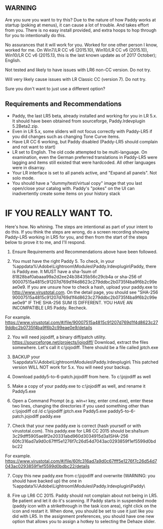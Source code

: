 ## WARNING

Are you sure you want to try this? Due to the nature of how Paddy works at startup (poking at menus), it can cause a lot of trouble.  And takes effort from you. There is no easy install provided, and extra hoops to hop through for you to intentionally do this.

No assurances that it will work for you. Worked for one other person I know, worked for me. On Win7/LR CC v6 (2015.10), Win10/LR CC v6 (2015.10), Win10/LR CC v6 (2015.13, this is the last known update as of 2017 October); English. 

Not tested and likely to have issues with LR6 non-CC version.  Do not try.

Will very likely cause issues with LR Classic CC (version 7). Do not try.

Sure you don't want to just use a different option?

## Requirements and Recommendations

* Paddy, the last LR5 beta, already installed and working for you in LR 5.x. It should have been obtained from sourceforge, Paddy.lrdevplugin 5.2Beta2.zip.
* Even in LR 5.x, some sliders will not focus correctly with Paddy-LR5 if you did changes such as changing Tone Curve items.
* Have LR CC 6 working, but Paddy disabled (Paddy-LR5 should complain and not want to start)
* LR set to English. The old code attempted to be multi-language. On examination, even the German preferred translations in Paddy-LR5 were lagging and items still existed that were hardcoded. All other languages were in disarray.
* Your LR interface is set to all panels active, and "Expand all panels". Not solo mode.
* You should have a "dummy/test/virtual copy" image that you last open/close your catalog with. Paddy's "pokes" on the UI can inadvertently create some items on your history stack 

#  IF YOU REALLY WANT TO.

Here's how. No whining. The steps are intentional as part of your intent to do this. If you think the steps are wrong, do a screen recording showing Paddy-LR5 working in LR5 for you, and then from the start of the steps below to prove it to me, and I'll respond.

1) Ensure Requirements and Recommendations above have been followed.

2) You must have the right Paddy 5. To check, in your %appdata%\Adobe\Lightroom\Modules\Paddy.lrdevplugin\Paddy\, there is Paddy.exe. It MUST have a sha-1sum of 81828baf0abaaa99a2d2ee24b38435b56c29cb4a or sha-256 of 90007515a4815c91207d769d1f4d8623c279ddbc2b0735f4ba9f6b2c99eae0e9. If you are unsure how to check a hash, upload your paddy.exe to http://www.virustotal.com. On the detail page, you should see "SHA-256	90007515a4815c91207d769d1f4d8623c279ddbc2b0735f4ba9f6b2c99eae0e9" IF THE SHA-256 SUM IS DIFFERENT. YOU HAVE AN INCOMPATIBLE LR5 Paddy. Recheck.

For example. https://www.virustotal.com/#/file/90007515a4815c91207d769d1f4d8623c279ddbc2b0735f4ba9f6b2c99eae0e9/details

2) You will need jojodiff, a binary diff/patch utility. https://sourceforge.net/projects/jojodiff/ Download, extract the files somewhere. Let's call it c:\jojodiff. There should be a file called jptch.exe

2)  BACKUP your %appdata%\Adobe\Lightroom\Modules\Paddy.lrdevplugin\ This patched version WILL NOT work for 5.x. You will need your backup.

3) Download paddy5-to-6-patch.jojodiff from here. To c:\jojodiff as well

4) Make a copy of your paddy.exe to c:\jojodiff as well, and rename it Paddy5.exe

5) Open a Command Prompt (e.g. win+r key, enter cmd.exe), enter these two lines, changing the directories if you used something other than c:\jojodiff
cd /d c:\jojodiff
jptch.exe Paddy5.exe paddy5-to-6-patch.jojodiff paddy.exe

6) Check that your new paddy.exe is correct (hash yourself or with virustotal.com). This paddy.exe for LR6 CC 2015 should be:sha1sum 3c29dff5905ae8f2e20331abd960d3034915d3a1SHA-256	60fc316ad7a9d0c67fff5e1276f7c26d54d7043ac0293859f1ef5599d0bdbc22

For example. https://www.virustotal.com/#/file/60fc316ad7a9d0c67fff5e1276f7c26d54d7043ac0293859f1ef5599d0bdbc22/details

7) Copy this new paddy.exe from c:\jojodiff and overwrite (WARNING: you should have backed up) the one in %appdata%\Adobe\Lightroom\Modules\Paddy.lrdevplugin\Paddy\

8) Fire up LR6 CC 2015. Paddy should not complain about not being in LR5. Be patient and let it do it's scanning. If Paddy starts in suspended mode (paddy icon with a strikethrough in the task icon area), right click on the icon and restart it. When done, you should be set to use it just like you did with LR5. In the assignment preferences, you should have one new option that allows you to assign a hotkey to selecting the Dehaze slider.

